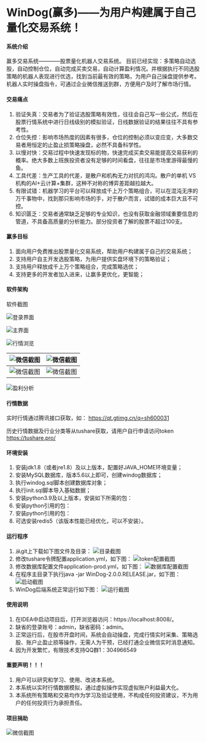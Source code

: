 # WinDog(赢多)——为用户构建属于自己量化交易系统！

#### 系统介绍
赢多交易系统————股票量化机器人交易系统。
目前已经实现：多策略自动选股，自动控制仓位，自动完成买卖交易，自动计算盈利情况。并根据执行不同选股策略的机器人表现进行优选，找到当前最有效的策略，为用户自己操盘提供参考。机器人实时操盘指令，可通过企业微信推送到群，方便用户及时了解市场行情。

#### 交易痛点

1. 验证失真：交易者为了验证选股策略有效性，往往会自己写一些公式，然后在股票行情系统中进行日线级别的模拟验证，日线数据验证的结果往往不具有参考性。
2. 仓位失控：影响市场热度的因素有很多，仓位的控制必须以变应变，大多数交易者用恒定的止盈止损策略操盘，必然不具备科学性。
3. 以慢对快：交易过程中快速发现标的物，快速完成买卖交易能提高交易获利的概率。绝大多数上班族投资者没有足够的时间看盘，往往是市场里游得最慢的鱼。
4. 工具代差：生产工具的代差，是散户和机构无力对抗的鸿沟。散户的单机 VS 机构的AI+云计算+集群，这种不对称的博弈差距越拉越大。
5. 有限试错：机器学习的平台可以释放成千上万个策略组合，可以在混沌无序的万千事物中，找到那只影响市场的手，对于散户而言，试错的成本巨大且不可控。
6. 知识匮乏：交易者通常缺乏足够的专业知识，也没有获取金融领域重要信息的管道，不具备高质量的分析能力。部分投资者了解的股票不超过100支。


#### 赢多目标

1. 面向用户免费推出股票量化交易系统，帮助用户构建属于自己的交易系统；
2. 支持用户自主开发选股策略，为用户提供实盘环境下的策略验证；
3. 支持用户释放成千上万个策略组合，完成策略选优；
4. 支持更多的开发者加入进来，让赢多更优化，更智能；

#### 软件架构
软件截图

![登录界面](doc/1.jpg)

![主界面](doc/2.jpg)

![行情浏览](doc/3.jpg)

| ![微信截图](doc/4.jpg) | ![微信截图](doc/5.jpg)  |
|---|---|
| ![微信截图](doc/6.jpg) | ![微信截图](doc/7.jpg)  |

![盈利分析](doc/myplot.png)

#### 行情数据
实时行情通过腾讯接口获取，如：
https://qt.gtimg.cn/q=sh600031

历史行情数据及行业分类等从tushare获取，请用户自行申请访问token
https://tushare.pro/

#### 环境安装

1.  安装jdk1.8（或者jre1.8）及以上版本，配置好JAVA_HOME环境变量；
2.  安装MySQL数据库，版本5.6以上即可，创建windog数据库；
3.  执行windog.sql脚本创建数据库对象；
4.  执行init.sql脚本导入基础数据；
5.  安装python3.9及以上版本，安装如下所需的包：
6.  安装python引用的包：
7.  安装python引用的包：
8.  可选安装redis5（该版本性能已经优化，可以不安装）。

#### 运行程序

1.  从git上下载如下图文件及目录：
![目录截图](doc/111.png)
2.  修改tushare令牌配置application.yml，如下图：
![token配置截图](doc/555.png)
3.  修改数据库配置文件application-prod.yml，如下图：
![数据库配置截图](doc/222.png)
4.  在程序主目录下执行java -jar WinDog-2.0.0.RELEASE.jar，如下图：
![启动截图](doc/333.png)
5.  WinDog后端系统正常运行如下图：
![运行截图](doc/444.png)

#### 使用说明

1.  在IDEA中启动项目后，打开浏览器访问：https://localhost:8008/。
2.  缺省的登录账号：admin，缺省密码：admin。
3.  正常运行后，在股市开盘时间，系统会自动操盘，完成行情实时采集、策略选股、账户止盈止损等操作，无需人为干预，已经打通企业微信实时消息通知。
4.  因为开发繁忙，有限技术支持QQ群1：304966549

#### 重要声明！！！

1.  用户可以研究和学习、使用、改进本系统。
2.  本系统以实时行情数据模拟，通过虚拟操作实现虚拟账户利益最大化。
3.  本系统所有策略和交易均作为学习及验证使用，不构成任何投资建议，不为用户的任何投资行为承担责任。

#### 项目捐助
 ![微信截图](doc/wx.jpg) 
 
